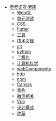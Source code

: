 * [罗罗诺亚·索隆](/)
  <!-- * [性能检测](performance/) -->
  <!-- * [微前端](microservices/) -->
  * [WebGL](WebGL/)
  * [单元测试](unittesting/)
  * [CSS](CSS/)
  <!-- * [算法](algorithm/) -->
  * [flutter](flutter/)
  * [工具](tools/)
  * [技术文档](docs/)
  <!-- * [node](node/) -->
  * [git](git/)
  * [python](python/)
  * [工程化](Engineering/)
  <!-- * [webpack插件](webpackPlugin/) -->
  * [计算机科学](computerScience/)
  * [webComponents](webComponents/)
  * [http](http/)
  * [npm](npm/)
  <!-- * [python](python/) -->
  <!-- * [自动化部署](DevOps.md) -->
  * [Canvas](Canvas/)
  * [重构](codeRefactoring/)
  * [微信相关](wx/)
  * [Vue](vue/)
  * [设计模式](designPatterns/)
  * [种草](grass.md)

